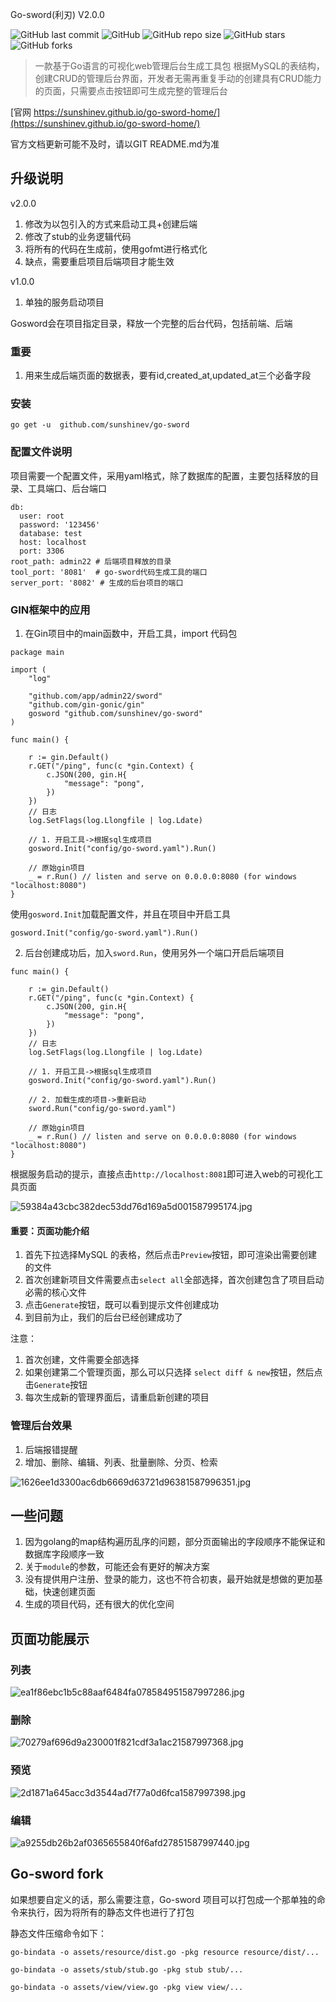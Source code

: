 Go-sword(利刃) V2.0.0

![GitHub last commit](https://img.shields.io/github/last-commit/sunshinev/go-sword)
![GitHub](https://img.shields.io/github/license/sunshinev/go-sword)
![GitHub repo size](https://img.shields.io/github/repo-size/sunshinev/go-sword)
![GitHub stars](https://img.shields.io/github/stars/sunshinev/go-sword?style=social)
![GitHub forks](https://img.shields.io/github/forks/sunshinev/go-sword?style=social)


> 一款基于Go语言的可视化web管理后台生成工具包
> 根据MySQL的表结构，创建CRUD的管理后台界面，开发者无需再重复手动的创建具有CRUD能力的页面，只需要点击按钮即可生成完整的管理后台


[官网 https://sunshinev.github.io/go-sword-home/](https://sunshinev.github.io/go-sword-home/)

官方文档更新可能不及时，请以GIT README.md为准

## 升级说明
v2.0.0 
1. 修改为以包引入的方式来启动工具+创建后端
2. 修改了stub的业务逻辑代码
3. 将所有的代码在生成前，使用gofmt进行格式化
4. 缺点，需要重启项目后端项目才能生效

v1.0.0
1. 单独的服务启动项目


Gosword会在项目指定目录，释放一个完整的后台代码，包括前端、后端

### 重要
1. 用来生成后端页面的数据表，要有id,created_at,updated_at三个必备字段

### 安装
```
go get -u  github.com/sunshinev/go-sword
```

### 配置文件说明
项目需要一个配置文件，采用yaml格式，除了数据库的配置，主要包括释放的目录、工具端口、后台端口
```
db:
  user: root
  password: '123456'
  database: test
  host: localhost
  port: 3306
root_path: admin22 # 后端项目释放的目录
tool_port: '8081'  # go-sword代码生成工具的端口
server_port: '8082' # 生成的后台项目的端口
```

### GIN框架中的应用
1. 在Gin项目中的main函数中，开启工具，import 代码包

```
package main

import (
	"log"

	"github.com/app/admin22/sword"
	"github.com/gin-gonic/gin"
	gosword "github.com/sunshinev/go-sword"
)

func main() {

	r := gin.Default()
	r.GET("/ping", func(c *gin.Context) {
		c.JSON(200, gin.H{
			"message": "pong",
		})
	})
	// 日志
	log.SetFlags(log.Llongfile | log.Ldate)

	// 1. 开启工具->根据sql生成项目
	gosword.Init("config/go-sword.yaml").Run()

	// 原始gin项目
	_ = r.Run() // listen and serve on 0.0.0.0:8080 (for windows "localhost:8080")
}
```

使用`gosword.Init`加载配置文件，并且在项目中开启工具
```
gosword.Init("config/go-sword.yaml").Run()
```

2. 后台创建成功后，加入`sword.Run`，使用另外一个端口开启后端项目
```
func main() {

	r := gin.Default()
	r.GET("/ping", func(c *gin.Context) {
		c.JSON(200, gin.H{
			"message": "pong",
		})
	})
	// 日志
	log.SetFlags(log.Llongfile | log.Ldate)

	// 1. 开启工具->根据sql生成项目
	gosword.Init("config/go-sword.yaml").Run()

	// 2. 加载生成的项目->重新启动
	sword.Run("config/go-sword.yaml")

	// 原始gin项目
	_ = r.Run() // listen and serve on 0.0.0.0:8080 (for windows "localhost:8080")
}

```


根据服务启动的提示，直接点击`http://localhost:8081`即可进入web的可视化工具页面

![59384a43cbc382dec53dd76d169a5d001587995174.jpg](https://github.com/sunshinev/remote_pics/raw/master/59384a43cbc382dec53dd76d169a5d001587995174.jpg)

#### 重要：页面功能介绍
1. 首先下拉选择MySQL 的表格，然后点击`Preview`按钮，即可渲染出需要创建的文件
2. 首次创建新项目文件需要点击`select all`全部选择，首次创建包含了项目启动必需的核心文件
3. 点击`Generate`按钮，既可以看到提示文件创建成功
4. 到目前为止，我们的后台已经创建成功了

注意：
1. 首次创建，文件需要全部选择
2. 如果创建第二个管理页面，那么可以只选择 `select diff & new`按钮，然后点击`Generate`按钮
3. 每次生成新的管理界面后，请重启新创建的项目

### 管理后台效果

1. 后端报错提醒
2. 增加、删除、编辑、列表、批量删除、分页、检索

![1626ee1d3300ac6db6669d63721d96381587996351.jpg](https://github.com/sunshinev/remote_pics/raw/master/1626ee1d3300ac6db6669d63721d96381587996351.jpg)

## 一些问题
1. 因为golang的map结构遍历乱序的问题，部分页面输出的字段顺序不能保证和数据库字段顺序一致
2. 关于`module`的参数，可能还会有更好的解决方案
3. 没有提供用户注册、登录的能力，这也不符合初衷，最开始就是想做的更加基础，快速创建页面
4. 生成的项目代码，还有很大的优化空间 

## 页面功能展示

### 列表
![ea1f86ebc1b5c88aaf6484fa078584951587997286.jpg](https://github.com/sunshinev/remote_pics/raw/master/ea1f86ebc1b5c88aaf6484fa078584951587997286.jpg)

### 删除
![70279af696d9a230001f821cdf3a1ac21587997368.jpg](https://github.com/sunshinev/remote_pics/raw/master/70279af696d9a230001f821cdf3a1ac21587997368.jpg)

### 预览
![2d1871a645acc3d3544ad7f77a0d6fca1587997398.jpg](https://github.com/sunshinev/remote_pics/raw/master/2d1871a645acc3d3544ad7f77a0d6fca1587997398.jpg)

### 编辑
![a9255db26b2af0365655840f6afd27851587997440.jpg](https://github.com/sunshinev/remote_pics/raw/master/a9255db26b2af0365655840f6afd27851587997440.jpg)



## Go-sword fork
如果想要自定义的话，那么需要注意，Go-sword 项目可以打包成一个那单独的命令来执行，因为将所有的静态文件也进行了打包

静态文件压缩命令如下：
```
go-bindata -o assets/resource/dist.go -pkg resource resource/dist/...
```

```
go-bindata -o assets/stub/stub.go -pkg stub stub/...
```

```
go-bindata -o assets/view/view.go -pkg view view/...
```

